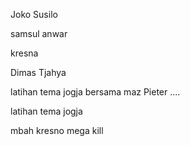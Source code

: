 Joko Susilo

samsul anwar

kresna

Dimas Tjahya 

latihan tema jogja bersama maz Pieter ....


latihan tema jogja

mbah kresno mega kill 
